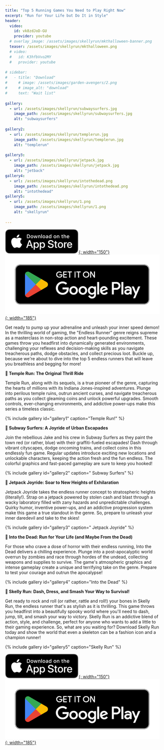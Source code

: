 ```yaml
---
title: "Top 5 Running Games You Need to Play Right Now"
excerpt: "Run for Your Life but Do It in Style"
header:
  video:
    id: vk8zdJoD-GU
    provider: youtube
  # overlay_image: /assets/images/skellyrun/mkthalloween-banner.png
  teaser: /assets/images/skellyrun/mkthalloween.png
  # video:
  #   id: K3hfbVvo2MY
  #   provider: youtube

# sidebar:
#   - title: "Download"
#     # image: /assets/images/garden-avengers/2.png
#     # image_alt: "download"
#     text: "Wait list"

gallery:
  - url: /assets/images/skellyrun/subwaysurfers.jpg
    image_path: /assets/images/skellyrun/subwaysurfers.jpg
    alt: "subwaysurfers"

gallery2:
  - url: /assets/images/skellyrun/templerun.jpg
    image_path: /assets/images/skellyrun/templerun.jpg
    alt: "templerun"

gallery3:
  - url: /assets/images/skellyrun/jetpack.jpg
    image_path: /assets/images/skellyrun/jetpack.jpg
    alt: "jetback"
gallery4:
  - url: /assets/images/skellyrun/intothedead.png
    image_path: /assets/images/skellyrun/intothedead.png
    alt: "intothedead"
gallery5:
  - url: /assets/images/skellyrun/1.png
    image_path: /assets/images/skellyrun/1.png
    alt: "skellyrun"

---
```

[![AppStore](/assets/images/appstore-badge-black.svg){: width="150"}](https://apps.apple.com/us/app/skelly-run/id6467491691) 
[![PlayStore](/assets/images/google-play-badge.png){: width="185"}](https://play.google.com/store/apps/details?id=com.HippoPenny.SkellyRun)


Get ready to pump up your adrenaline and unleash your inner speed demon! In the thrilling world of gaming, the "Endless Runner" genre reigns supreme as a masterclass in non-stop action and heart-pounding excitement. These games throw you headfirst into dynamically generated environments, challenging your reflexes and decision-making skills as you navigate treacherous paths, dodge obstacles, and collect precious loot. Buckle up, because we're about to dive into the top 5 endless runners that will leave you breathless and begging for more!


**🏃 Temple Run: The Original Thrill Ride** 

Temple Run, along with its sequels, is a true pioneer of the genre, capturing the hearts of millions with its Indiana Jones-inspired adventures. Plunge into perilous temple ruins, outrun ancient curses, and navigate treacherous paths as you collect gleaming coins and unlock powerful upgrades. Smooth controls, ever-changing environments, and addictive power-ups make this series a timeless classic.

{% include gallery id="gallery1" caption="Temple Run!" %}

**🏃 Subway Surfers: A Joyride of Urban Escapades** 

Join the rebellious Jake and his crew in Subway Surfers as they paint the town red (or rather, blue) with their graffiti-fueled escapades! Dash through vibrant cityscapes, dodge oncoming trains, and collect coins in this endlessly fun game. Regular updates introduce exciting new locations and unlockable characters, keeping the action fresh and the fun endless. The colorful graphics and fast-paced gameplay are sure to keep you hooked!

{% include gallery id="gallery2" caption=" Subway Surfers" %}

**🏃 Jetpack Joyride: Soar to New Heights of Exhilaration** 

Jetpack Joyride takes the endless runner concept to stratospheric heights (literally!). Strap on a jetpack powered by stolen cash and blast through a wacky laboratory filled with zany hazards and unpredictable challenges. Quirky humor, inventive power-ups, and an addictive progression system make this game a true standout in the genre. So, prepare to unleash your inner daredevil and take to the skies!

{% include gallery id="gallery3" caption=" Jetpack Joyride" %}

**🏃 Into the Dead: Run for Your Life (and Maybe From the Dead)** 

For those who crave a dose of horror with their endless running, Into the Dead delivers a chilling experience. Plunge into a post-apocalyptic world overrun by zombies and race through hordes of the undead, collecting weapons and supplies to survive. The game's atmospheric graphics and intense gameplay create a unique and terrifying take on the genre. Prepare to test your courage and outrun the apocalypse!

{% include gallery id="gallery4" caption="Into the Dead" %}

**🏃 Skelly Run: Dash, Dress, and Smash Your Way to Survival!** 

Get ready to rock and roll (or rather, rattle and roll!) your bones in Skelly Run, the endless runner that's as stylish as it is thrilling. This game throws you headfirst into a beautifully spooky world where you'll need to dash, jump, tilt, and smash your way to victory.
Skelly Run is an addictive blend of action, style, and challenge, perfect for anyone who wants to add a little  to their gaming experience. So, what are you waiting for? Download Skelly Run today and show the world that even a skeleton can be a fashion icon and a champion runner!

{% include gallery id="gallery5" caption="Skelly Run" %}

[![AppStore](/assets/images/appstore-badge-black.svg){: width="150"}](https://apps.apple.com/us/app/skelly-run/id6467491691) 
[![PlayStore](/assets/images/google-play-badge.png){: width="185"}](https://play.google.com/store/apps/details?id=com.HippoPenny.SkellyRun)


